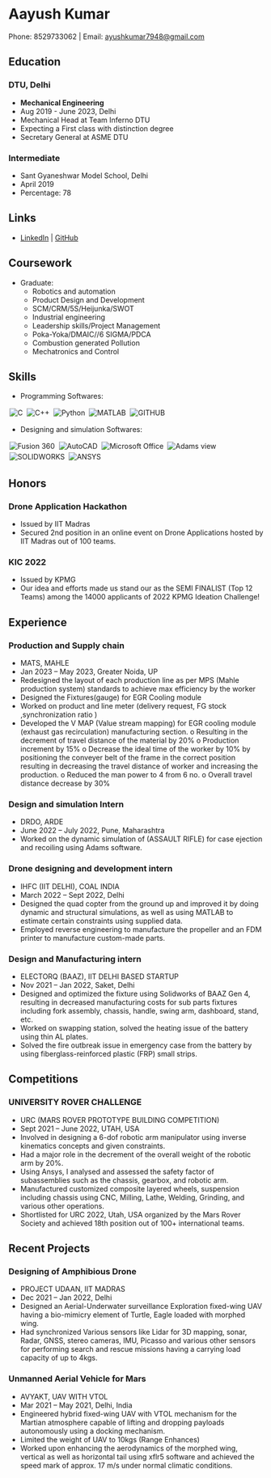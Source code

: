 # Aayush Kumar

Phone: 8529733062 | Email: [ayushkumar7948@gmail.com](mailto:ayushkumar7948@gmail.com)

## Education

### DTU, Delhi
- **Mechanical Engineering**
- Aug 2019 - June 2023, Delhi
- Mechanical Head at Team Inferno DTU
- Expecting a First class with distinction degree
- Secretary General at ASME DTU

### Intermediate
- Sant Gyaneshwar Model School, Delhi
- April 2019
- Percentage: 78

## Links

- [LinkedIn](https://www.linkedin.com/in/aayush-kumar-741097192/) | [GitHub](https://github.com/ayush5479)

## Coursework

- Graduate:
  - Robotics and automation
  - Product Design and Development
  - SCM/CRM/5S/Heijunka/SWOT
  - Industrial engineering
  - Leadership skills/Project Management
  - Poka-Yoka/DMAIC//6 SIGMA/PDCA
  - Combustion generated Pollution
  - Mechatronics and Control

## Skills

- Programming Softwares:

<img alt="C" src="https://img.shields.io/badge/c%20-%2300599C.svg?&style=for-the-badge&logo=c&logoColor=white" style="margin:2px;"/>
<img alt="C++" src="https://img.shields.io/badge/c++%20-%2300599C.svg?&style=for-the-badge&logo=c%2B%2B&ogoColor=white" style="margin:2px;"/>
<img alt="Python" src="https://img.shields.io/badge/python%20-%2314354C.svg?&style=for-the-badge&logo=python&logoColor=white" style="margin:2px;"/>
<img alt="MATLAB" src="https://img.shields.io/static/v1?style=for-the-badge&message=HTML5&color=E34F26&logo=HTML5&logoColor=FFFFFF&label=" style="margin:2px;"/>
<img alt="GITHUB" src="https://img.shields.io/badge/GITHUB%20-%23121011.svg?&style=for-the-badge&logo=GITHUB&logoColor=white" style="margin:2px;"/>

- Designing and simulation Softwares:

<img alt="Fusion 360" src="https://img.shields.io/badge/Fusion 360%20-%23323330.svg?&style=for-the-badge&logo=Fusion 360&logoColor=%23F7DF1E" style="margin:2px;"/>
<img alt="AutoCAD" src="https://img.shields.io/badge/autocad%20-%23563D7C.svg?&style=for-the-badge&logo=autocad&logoColor=white" style="margin:2px;"/>
<img alt="Microsoft Office" src="https://img.shields.io/static/v1?style=for-the-badge&message=Microsoft Office&color=222222&logo=Microsoft Office&logoColor=06B6D4&label=" style="margin:2px;"/>
<img alt="Adams view" src="https://img.shields.io/badge/Adams%20view-%23F05033.svg?&style=for-the-badge&logo=Adams%20view&logoColor=white" style="margin:2px;"/>
<img alt="SOLIDWORKS" src="https://img.shields.io/badge/SOLIDWORKS%20-%23121011.svg?&style=for-the-badge&logo=SOLIDWORKS&logoColor=white" style="margin:2px;"/>
<img alt="ANSYS" src ="https://img.shields.io/badge/ANSYS-%234ea94b.svg?&style=for-the-badge&logo=ANSYS&logoColor=white" style="margin:2px;"/>


## Honors

### Drone Application Hackathon
- Issued by IIT Madras
- Secured 2nd position in an online event on Drone Applications hosted by IIT Madras out of 100 teams.

### KIC 2022
- Issued by KPMG
- Our idea and efforts made us stand our as the SEMI FINALIST (Top 12 Teams) among the 14000 applicants of 2022 KPMG Ideation Challenge!

## Experience

### Production and Supply chain
- MATS, MAHLE
- Jan 2023 – May 2023, Greater Noida, UP
- Redesigned the layout of each production line as per MPS (Mahle production system) standards to achieve max efficiency by the worker
- Designed the Fixtures(gauge) for EGR Cooling module
- Worked on product and line meter (delivery request, FG stock ,synchronization ratio )
- Developed the V MAP (Value stream mapping) for EGR cooling module (exhaust gas recirculation) manufacturing section.
      o	Resulting in the decrement of travel distance of the material by 20% 
      o	Production increment by 15%
      o	Decrease the ideal time of the worker by 10% by positioning the conveyer belt of the frame in the correct position resulting in decreasing the travel distance of worker and increasing the production.
      o	Reduced the man power to 4 from 6 no.
      o	Overall travel distance decrease by 30%


### Design and simulation Intern
- DRDO, ARDE
- June 2022 – July 2022, Pune, Maharashtra
- Worked on the dynamic simulation of (ASSAULT RIFLE) for case ejection and recoiling using Adams software.

### Drone designing and development intern
- IHFC (IIT DELHI), COAL INDIA
- March 2022 – Sept 2022, Delhi
- Designed the quad copter from the ground up and improved it by doing dynamic and structural simulations, as well as using MATLAB to estimate certain constraints using supplied data.
- Employed reverse engineering to manufacture the propeller and an FDM printer to manufacture custom-made parts.

### Design and Manufacturing intern
- ELECTORQ (BAAZ), IIT DELHI BASED STARTUP
- Nov 2021 – Jan 2022, Saket, Delhi
- Designed and optimized the fixture using Solidworks of BAAZ Gen 4, resulting in decreased manufacturing costs for sub parts fixtures including fork assembly, chassis, handle, swing arm, dashboard, stand, etc.
- Worked on swapping station, solved the heating issue of the battery using thin AL plates.
- Solved the fire outbreak issue in emergency case from the battery by using fiberglass-reinforced plastic (FRP) small strips.

## Competitions

### UNIVERSITY ROVER CHALLENGE
- URC (MARS ROVER PROTOTYPE BUILDING COMPETITION)
- Sept 2021 – June 2022, UTAH, USA
- Involved in designing a 6-dof robotic arm manipulator using inverse kinematics concepts and given constraints.
- Had a major role in the decrement of the overall weight of the robotic arm by 20%. 
- Using Ansys, I analysed and assessed the safety factor of subassemblies such as the chassis, gearbox, and robotic arm.
- Manufactured customized composite layered wheels, suspension including chassis using CNC, Milling, Lathe, Welding, Grinding, and various other operations.  
- Shortlisted for URC 2022, Utah, USA organized by the Mars Rover Society and achieved 18th position out of 100+ international teams.

## Recent Projects

### Designing of Amphibious Drone
- PROJECT UDAAN, IIT MADRAS
- Dec 2021 – Jan 2022, Delhi
- Designed an Aerial-Underwater surveillance Exploration fixed-wing UAV having a bio-mimicry element of Turtle, Eagle loaded with morphed wing.
- Had synchronized Various sensors like Lidar for 3D mapping, sonar, Radar, GNSS, stereo cameras, IMU, Picasso and various other sensors for performing search and rescue missions having a carrying load capacity of up to 4kgs.

### Unmanned Aerial Vehicle for Mars
- AVYAKT, UAV WITH VTOL
- Mar 2021 – May 2021, Delhi, India
- Engineered hybrid fixed-wing UAV with VTOL mechanism for the Martian atmosphere capable of lifting and dropping payloads autonomously using a docking mechanism.
- Limited the weight of UAV to 10kgs (Range Enhances)
- Worked upon enhancing the aerodynamics of the morphed wing, vertical as well as horizontal tail using xflr5 software and achieved the speed mark of approx. 17 m/s under normal climatic conditions. 
